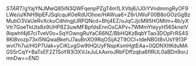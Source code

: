 $START$/gYajYNJMwQ85iN3QWFqenpPZgT4m1LXVbj6/iJ0iYVndmmgRyOF9LWe/u/KNH9lpEFJSqIcquK0eRdUOhoe/HAWua6+Z6rUWuF00B8oGOzGgBzMubO3VaUeRvXckuCdhIngjURPQNcd+Bhj4EZ/oJqCJjcM95HOMtm+4b/yXVtr7GoeTkUts8x9UHP8Z3uwMFBpfdsEnnOsCAPv+7WMmYteyyH565kneIV9iqwhf4j67ciTveV0o+SqYOwngRuYaC66NZ/BbHQKzBqbYTao3DOpFrRS4S8Kl8vozp73xi5NQwaBkehJ7auBnXO9RqOSijA2T9OCI+tdeNBGt8vUsY913Pwvt7h7ui/HGP7Uak+yCiKLvgGw9tHQUyFNspKsmHgtEAa+0QDNXItKduMAG55rCqY+BaTsEF2Z1SoYR3l3XVJxJuLkAxroJRbFDffzqba6flRUL0aBDn9orJmnDw==$END$